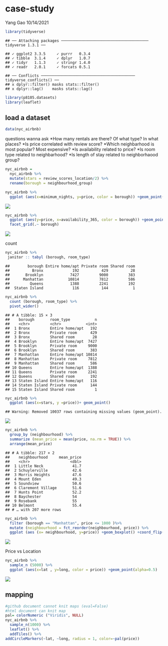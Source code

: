 case-study
================
Yang Gao
10/14/2021

``` r
library(tidyverse)
```

    ## ── Attaching packages ─────────────────────────────────────── tidyverse 1.3.1 ──

    ## ✓ ggplot2 3.3.5     ✓ purrr   0.3.4
    ## ✓ tibble  3.1.4     ✓ dplyr   1.0.7
    ## ✓ tidyr   1.1.3     ✓ stringr 1.4.0
    ## ✓ readr   2.0.1     ✓ forcats 0.5.1

    ## ── Conflicts ────────────────────────────────────────── tidyverse_conflicts() ──
    ## x dplyr::filter() masks stats::filter()
    ## x dplyr::lag()    masks stats::lag()

``` r
library(p8105.datasets)
library(leaflet)
```

## load a dataset

``` r
data(nyc_airbnb)
```

questions wanna ask *How many rentals are there? Of what type? In what
places? *Is price correlated with review score? *Which neighbarhood is
most popular? Most expensive? *Is availability related to price? *Is
room type related to neighbarhood? *Is length of stay related to
neighborhaood group?

``` r
nyc_airbnb = 
  nyc_airbnb %>% 
  mutate(stars = review_scores_location/2) %>% 
  rename(borough = neighbourhood_group)
```

``` r
nyc_airbnb %>% 
  ggplot (aes(x=minimum_nights, y=price, color = borough)) +geom_point()
```

![](case-study_files/figure-gfm/unnamed-chunk-4-1.png)<!-- -->

``` r
nyc_airbnb %>% 
  ggplot (aes(y=price, x=availability_365, color = borough)) +geom_point() +
  facet_grid(.~ borough)
```

![](case-study_files/figure-gfm/unnamed-chunk-5-1.png)<!-- -->

count

``` r
nyc_airbnb %>% 
 janitor :: tabyl (borough, room_type)
```

    ##        borough Entire home/apt Private room Shared room
    ##          Bronx             192          429          28
    ##       Brooklyn            7427         9000         383
    ##      Manhattan           10814         7812         586
    ##         Queens            1388         2241         192
    ##  Staten Island             116          144           1

``` r
nyc_airbnb %>% 
  count (borough, room_type) %>% 
  pivot_wider()
```

    ## # A tibble: 15 × 3
    ##    borough       room_type           n
    ##    <chr>         <chr>           <int>
    ##  1 Bronx         Entire home/apt   192
    ##  2 Bronx         Private room      429
    ##  3 Bronx         Shared room        28
    ##  4 Brooklyn      Entire home/apt  7427
    ##  5 Brooklyn      Private room     9000
    ##  6 Brooklyn      Shared room       383
    ##  7 Manhattan     Entire home/apt 10814
    ##  8 Manhattan     Private room     7812
    ##  9 Manhattan     Shared room       586
    ## 10 Queens        Entire home/apt  1388
    ## 11 Queens        Private room     2241
    ## 12 Queens        Shared room       192
    ## 13 Staten Island Entire home/apt   116
    ## 14 Staten Island Private room      144
    ## 15 Staten Island Shared room         1

``` r
nyc_airbnb %>% 
  ggplot (aes(x=stars, y =price))+ geom_point()
```

    ## Warning: Removed 10037 rows containing missing values (geom_point).

![](case-study_files/figure-gfm/unnamed-chunk-8-1.png)<!-- -->

``` r
nyc_airbnb %>% 
  group_by (neighbourhood) %>% 
  summarize (mean_price = mean(price, na.rm = TRUE)) %>% 
  arrange(mean_price)
```

    ## # A tibble: 217 × 2
    ##    neighbourhood     mean_price
    ##    <chr>                  <dbl>
    ##  1 Little Neck             41.7
    ##  2 Schuylerville           42.6
    ##  3 Morris Heights          47.6
    ##  4 Mount Eden              49.3
    ##  5 Soundview               50.6
    ##  6 Claremont Village       51.6
    ##  7 Hunts Point             52.2
    ##  8 Baychester              54  
    ##  9 Rosebank                55  
    ## 10 Belmont                 55.4
    ## # … with 207 more rows

``` r
nyc_airbnb %>% 
  filter (borough == "Manhattan", price <= 1000 )%>% 
  mutate (neighbourhood = fct_reorder(neighbourhood, price)) %>% 
  ggplot (aes (x= neighbourhood, y=price)) +geom_boxplot() +coord_flip() +facet_grid(.~ room_type)
```

![](case-study_files/figure-gfm/unnamed-chunk-9-1.png)<!-- -->

Price vs Location

``` r
nyc_airbnb %>% 
  sample_n (5000) %>% 
  ggplot (aes(x=lat , y=long, color = price)) +geom_point(alpha=0.5)
```

![](case-study_files/figure-gfm/unnamed-chunk-10-1.png)<!-- -->

## mapping

``` r
#github document cannot knit maps (eval=False)
#html document can knit map 
pal= colorNumeric ("Viridis", NULL)
nyc_airbnb %>% 
  sample_n(1000) %>% 
  leaflet() %>% 
  addTiles() %>% 
addCircleMarkers(~lat, ~long, radius = 1, color=~pal(price))
```
